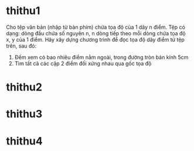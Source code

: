 # thithu1
Cho tệp văn bản (nhập từ bàn phím) chứa tọa độ của 1 dãy n điểm. Tệp có dạng: dòng đầu chứa số nguyên n, n dòng tiếp theo mỗi dòng chứa tọa độ x, y của 1 điểm. Hãy xây dựng chương trình để đọc tọa độ dãy điểm từ tệp trên, sau đó:
1. Đếm xem có bao nhiêu điểm nằm ngoài, trong đường tròn bán kính 5cm
2. Tìm tất cả các cặp 2 điểm đối xứng nhau qua gốc tọa độ
# thithu2
# thithu3
# thithu4
